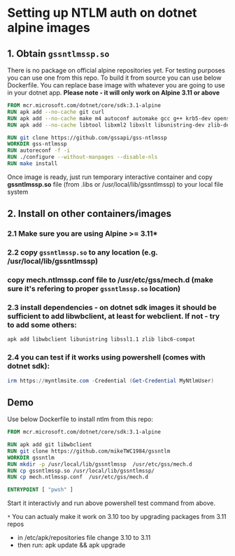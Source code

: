 # Setting up NTLM auth on dotnet alpine images

## 1. Obtain ```gssntlmssp.so```
There is no package on official alpine repositories yet. For testing purposes you can use one from this repo. To build it from source you can use below Dockerfile. You can replace base image with whatever you are going to use in your dotnet app.
**Please note - it will only work on Alpine 3.11 or above**
```Dockerfile
FROM mcr.microsoft.com/dotnet/core/sdk:3.1-alpine
RUN apk add --no-cache git curl
RUN apk add --no-cache make m4 autoconf automake gcc g++ krb5-dev openssl-dev gettext-dev  
RUN apk add --no-cache libtool libxml2 libxslt libunistring-dev zlib-dev samba-dev

RUN git clone https://github.com/gssapi/gss-ntlmssp
WORKDIR gss-ntlmssp
RUN autoreconf -f -i
RUN ./configure --without-manpages --disable-nls
RUN make install
```
Once image is ready, just run temporary interactive container and copy **gssntlmssp.so** file (from .libs or /usr/local/lib/gssntlmssp) to your local file system

## 2. Install on other containers/images
### 2.1 Make sure you are using Alpine >= 3.11*
### 2.2 copy ```gssntlmssp.so``` to any location (e.g. /usr/local/lib/gssntlmssp)
### copy mech.ntlmssp.conf file to /usr/etc/gss/mech.d (make sure it's refering to proper ```gssntlmssp.so``` location)
### 2.3 install dependencies - on dotnet sdk images it should be sufficient to add **libwbclient**, at least for webclient. If not - try to add some others:
```bash
apk add libwbclient libunistring libssl1.1 zlib libc6-compat
```
### 2.4 you can test if it works using powershell (comes with dotnet sdk):
```Powershell
irm https://myntlmsite.com -Credential (Get-Credential MyNtlmUser)
```

## Demo
Use below Dockerfile to install ntlm from this repo:
```Dockerfile
FROM mcr.microsoft.com/dotnet/core/sdk:3.1-alpine

RUN apk add git libwbclient
RUN git clone https://github.com/mikeTWC1984/gssntlm
WORKDIR gssntlm
RUN mkdir -p /usr/local/lib/gssntlmssp  /usr/etc/gss/mech.d
RUN cp gssntlmssp.so /usr/local/lib/gssntlmssp/
RUN cp mech.ntlmssp.conf  /usr/etc/gss/mech.d

ENTRYPOINT [ "pwsh" ]
```
Start it interactivly and run above powershell test command from above.

 ```*``` You can actualy make it work on 3.10 too by upgrading packages from 3.11 repos
- in /etc/apk/repositories file change 3.10 to 3.11
- then run: apk update && apk upgrade
